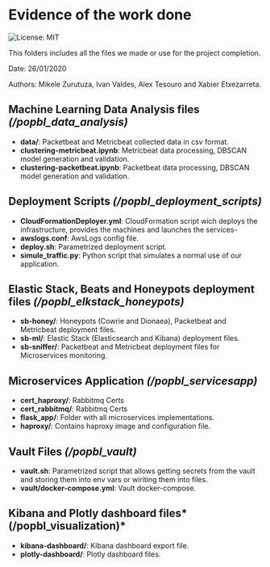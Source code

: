 # Evidence of the work done

![License: MIT](https://img.shields.io/badge/License-MIT-blue.svg)

This folders includes all the files we made or use for the project completion.

Date: 26/01/2020

Authors: Mikele Zurutuza, Ivan Valdes, Alex Tesouro and Xabier Etxezarreta.

## Machine Learning Data Analysis files *(/popbl_data_analysis)*

- **data/**: Packetbeat and Metricbeat collected data in csv format.
- **clustering-metricbeat.ipynb**: Metricbeat data processing, DBSCAN model generation and validation.
- **clustering-packetbeat.ipynb**: Packetbeat data processing, DBSCAN model generation and validation.


## Deployment Scripts *(/popbl_deployment_scripts)*

- **CloudFormationDeployer.yml**: CloudFormation script wich deploys the infrastructure, provides the machines and launches the services-
- **awslogs.conf**: AwsLogs config file.
- **deploy.sh**: Parametrized deployment script.
- **simule_traffic.py**: Python script that simulates a normal use of our application.


## Elastic Stack, Beats and Honeypots deployment files *(/popbl_elkstack_honeypots)*

- **sb-honey/**: Honeypots (Cowrie and Dionaea), Packetbeat and Metricbeat deployment files.
- **sb-ml/**: Elastic Stack (Elasticsearch and Kibana) deployment files.
- **sb-sniffer/**: Packetbeat and Metricbeat deployment files for Microservices monitoring.


## Microservices Application *(/popbl_servicesapp)*

- **cert_haproxy/**: Rabbitmq Certs
- **cert_rabbitmq/**: Rabbitmq Certs
- **flask_app/**: Folder with all microservices implementations.
- **haproxy/**: Contains haproxy image and configuration file.


## Vault Files *(/popbl_vault)*

- **vault.sh**: Parametrized script that allows getting secrets from the vault and storing them into env vars or wiriting them into files.
- **vault/docker-compose.yml**: Vault docker-compose.


## Kibana and Plotly dashboard files*(/popbl_visualization)*

- **kibana-dashboard/**: Kibana dashboard export file.
- **plotly-dashboard/**: Plotly dashboard files.

